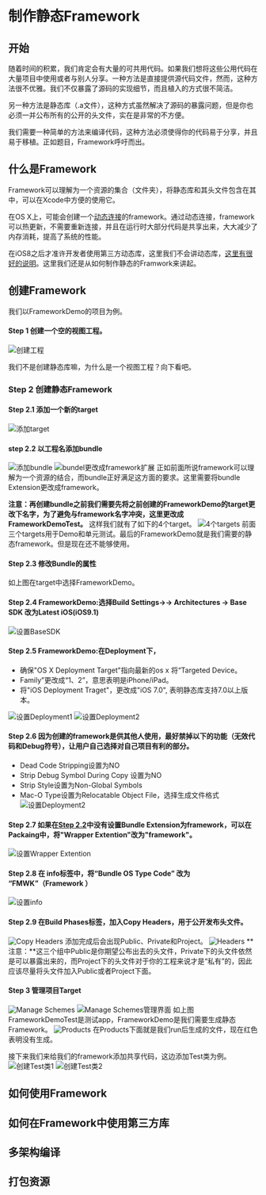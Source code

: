 # 制作静态Framework
## 开始

随着时间的积累，我们肯定会有大量的可共用代码。如果我们想将这些公用代码在大量项目中使用或者与别人分享。一种方法是直接提供源代码文件，然而，这种方法很不优雅。我们不仅暴露了源码的实现细节，而且植入的方式很不简洁。

另一种方法是静态库（.a文件），这种方式虽然解决了源码的暴露问题，但是你也必须一并公布所有的公开的头文件，实在是非常的不方便。

我们需要一种简单的方法来编译代码，这种方法必须使得你的代码易于分享，并且易于移植。正如题目，Framework呼吁而出。


## 什么是Framework
Framework可以理解为一个资源的集合（文件夹），将静态库和其头文件包含在其中，可以在Xcode中方便的使用它。

在OS X上，可能会创建一个[动态连接](https://developer.apple.com/library/mac/documentation/MacOSX/Conceptual/BPFrameworks/Concepts/FrameworkBinding.html)的framework。通过动态连接，framework可以热更新，不需要重新连接，并且在运行时大部分代码是共享出来，大大减少了内存消耗，提高了系统的性能。

在iOS8之后才准许开发者使用第三方动态库，这里我们不会讲动态库，[这里有很好的说明](http://foggry.com/blog/2014/06/12/wwdc2014zhi-iosshi-yong-dong-tai-ku/)。这里我们还是从如何制作静态的Framwork来讲起。

## 创建Framework
我们以FrameworkDemo的项目为例。

#### Step 1 创建一个空的视图工程。
![创建工程](./zhi_zuo_framework/01.png)

我们不是创建静态库嘛，为什么是一个视图工程？向下看吧。

### Step 2 创建静态Framework
#### Step 2.1 添加一个新的target
![添加target](./zhi_zuo_framework/02.png)
#### step 2.2 以工程名添加bundle

![添加bundle](./zhi_zuo_framework/03.png)
![bundel更改成framework扩展](./zhi_zuo_framework/04.png)
正如前面所说framework可以理解为一个资源的结合，而bundle正好满足这方面的要求。这里需要将bundle Extension更改成framework。

**注意：再创建bundle之前我们需要先将之前创建的FrameworkDemo的target更改下名字，为了避免与framework名字冲突，这里更改成FrameworkDemoTest。**
这样我们就有了如下的4个target。
![4个targets](./zhi_zuo_framework/05.png)
前面三个targets用于Demo和单元测试。最后的FrameworkDemo就是我们需要的静态framework。但是现在还不能够使用。

#### Step 2.3 修改Bundle的属性
如上图在target中选择FrameworkDemo。
#### Step 2.4 FrameworkDemo:选择Build Settings->->  Architectures -> Base SDK  改为Latest iOS(iOS9.1)
![设置BaseSDK](./zhi_zuo_framework/06.png)
#### Step 2.5 FrameworkDemo:在Deployment下，
* 确保"OS X Deployment Target"指向最新的os x
将“Targeted Device。
* Family”更改成“1、2”，意思表明是iPhone/iPad。
* 将"iOS Deployment Traget"，更改成"iOS 7.0", 表明静态库支持7.0以上版本。

![设置Deployment1](./zhi_zuo_framework/07.png)
![设置Deployment2](./zhi_zuo_framework/08.png)

#### Step 2.6 因为创建的framework是供其他人使用，最好禁掉以下的功能（无效代码和Debug符号），让用户自己选择对自己项目有利的部分。
* Dead Code Stripping设置为NO
* Strip Debug Symbol During Copy 设置为NO
* Strip Style设置为Non-Global Symbols
* Mac-O Type设置为Relocatable Object File，选择生成文件格式
![设置Deployment2](./zhi_zuo_framework/09.png)

#### Step 2.7 如果在[Step 2.2](./zhi_zuo_framework.md#step-22-以工程名添加bundle)中没有设置Bundle Extension为framework，可以在Packaing中，将"Wrapper Extention"改为"framework"。
![设置Wrapper Extention](./zhi_zuo_framework/10.png)
#### Step 2.8 在 info标签中，将“Bundle OS Type Code” 改为 “FMWK”（Framework ）
![设置info](./zhi_zuo_framework/11.png)
#### Step 2.9 在Build Phases标签，加入Copy Headers，用于公开发布头文件。
![Copy Headers](./zhi_zuo_framework/12.png)
添加完成后会出现Public、Private和Project。
![Headers](./zhi_zuo_framework/13.png)
**注意：**这三个组中Public是你期望公布出去的头文件，Private下的头文件依然是可以暴露出来的，而Project下的头文件对于你的工程来说才是“私有”的，因此应该尽量将头文件加入Public或者Project下面。

#### Step 3 管理项目Target
![Manage Schemes](./zhi_zuo_framework/14.png)
![Manage Schemes管理界面](./zhi_zuo_framework/15.png)
如上图FrameworkDemoTest是测试app，FrameworkDemo是我们需要生成静态Framework。
![Products](./zhi_zuo_framework/16.png)
在Products下面就是我们run后生成的文件，现在红色表明没有生成。

接下来我们来给我们的framework添加共享代码，这边添加Test类为例。
![创建Test类1](./zhi_zuo_framework/17.png)
![创建Test类2](./zhi_zuo_framework/18.png)

## 如何使用Framework

## 如何在Framework中使用第三方库

## 多架构编译

## 打包资源